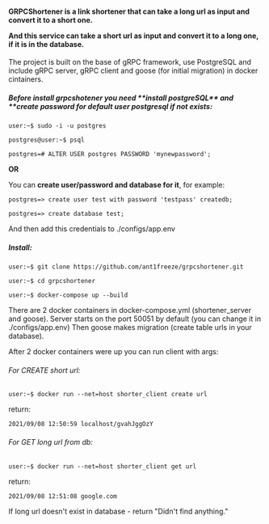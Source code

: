 <h4>GRPCShortener is a link shortener that can take a long url as input and convert it to a short one.
 
And this service can take a short url as input and convert it to a long one, if it is in the database.</h4>

The project is built on the base of gRPC framework, use PostgreSQL and include gRPC server, gRPC client and goose (for initial migration) in docker cintainers.

<h5>Before install grpcshotener you need **install postgreSQL** and **create password for default user postgresql if not exists:</h5>

```linux
user:~$ sudo -i -u postgres

postgres@user:~$ psql

postgres=# ALTER USER postgres PASSWORD 'mynewpassword';
```
**OR**

You can **create user/password and database for it**, for example:

```postgresql
postgres=> create user test with password 'testpass' createdb;

postgres=> create database test;
```

And then add this credentials to ./configs/app.env

<h5>Install:</h5>

```linux
user:~$ git clone https://github.com/ant1freeze/grpcshortener.git

user:~$ cd grpcshortener

user:~$ docker-compose up --build
```

There are 2 docker containers in docker-compose.yml (shortener_server and goose).
Server starts on the port 50051 by default (you can change it in ./configs/app.env)
Then goose makes migration (create table urls in your database).

After 2 docker containers were up you can run client with args:

<h6>For CREATE short url:</h6>

```linux
user:~$ docker run --net=host shorter_client create url
 ```
 
 return:
 
 ```linux
 2021/09/08 12:50:59 localhost/gvahJggOzY
 ```
 
 <h6>For GET long url from db:</h6>
 
 ```linux
 user:~$ docker run --net=host shorter_client get url
  ```
  
  return:
  
  ```linux
  2021/09/08 12:51:08 google.com
  ```
  
  If long url doesn't exist in database - return "Didn't find anything."
  
  
